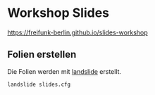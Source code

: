 # Workshop Slides

https://freifunk-berlin.github.io/slides-workshop

## Folien erstellen

Die Folien werden mit [landslide](https://github.com/adamzap/landslide) erstellt.

```
landslide slides.cfg
```

